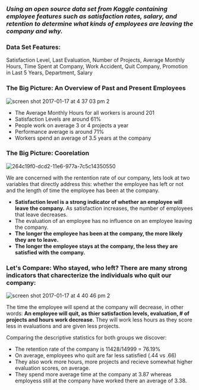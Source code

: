 ### _Using an open source data set from Kaggle containing employee features such as satisfaction rates, salary, and retention to determine what kinds of employees are leaving the company and why._

### Data Set Features: 
Satisfaction Level, Last Evaluation, Number of Projects, Average Monthly Hours, Time Spent at Company, Work Accident, Quit Company, Promotion in Last 5 Years, Department, Salary

### The Big Picture: An Overview of Past and Present Employees

![screen shot 2017-01-17 at 4 37 03 pm 2](https://cloud.githubusercontent.com/assets/22280221/22046130/715f5cda-dcd3-11e6-82fe-35705d0822db.png)

  - The Average Monthly Hours for all workers is around 201
  - Satisfaction Levels are around 61%
  - People work on average 3 or 4 projects a year
  - Performance average is around 71%
  - Workers spend an average of 3.5 years at the company
  
### The Big Picture: Coorelation

![264c19f0-dcd2-11e6-977a-7c5c14350550](https://cloud.githubusercontent.com/assets/22280221/22046362/f17b9d9c-dcd4-11e6-9c77-cf9ff991a609.png)

We are concerned with the rentention rate of our company, lets look at two variables that directly address this: whether the employee has left or not and the length of time the employee has been at the company.

- **Satisfaction level is a strong indicator of whether an employee will leave the company.** As satisfaction increases, the number of employees that leave decreases.
- The evaluation of an employee has no influence on an employee leaving the company.
- **The longer the employee has been at the company, the more likely they are to leave.**
- **The longer the employee stays at the company, the less they are satisfied with the company.**

### Let's Compare: Who stayed, who left? There are many strong indicators that charecterize the individuals who quit our company:

![screen shot 2017-01-17 at 4 40 46 pm 2](https://cloud.githubusercontent.com/assets/22280221/22046189/d15e0442-dcd3-11e6-995c-367d96addcd9.png)

The time the employee will spend at the company will decrease, in other words: **An employee will quit, as thier satisfaction levels, evaluation, # of projects and hours work decrease.** They will work less hours as they score less in evaluations and are given less projects.

Comparing the descriptive statistics for both groups we discover:

- The retention rate of the company is 11428/14999 = 76.19%
- On average, employees who quit are far less satisfied (.44 vs .66)
- They also work more hours, more projects and recieve somewhat higher evaluation scores, on average.
- They spend more average time at the company at 3.87 whereas employess still at the company have worked there an average of 3.38.
